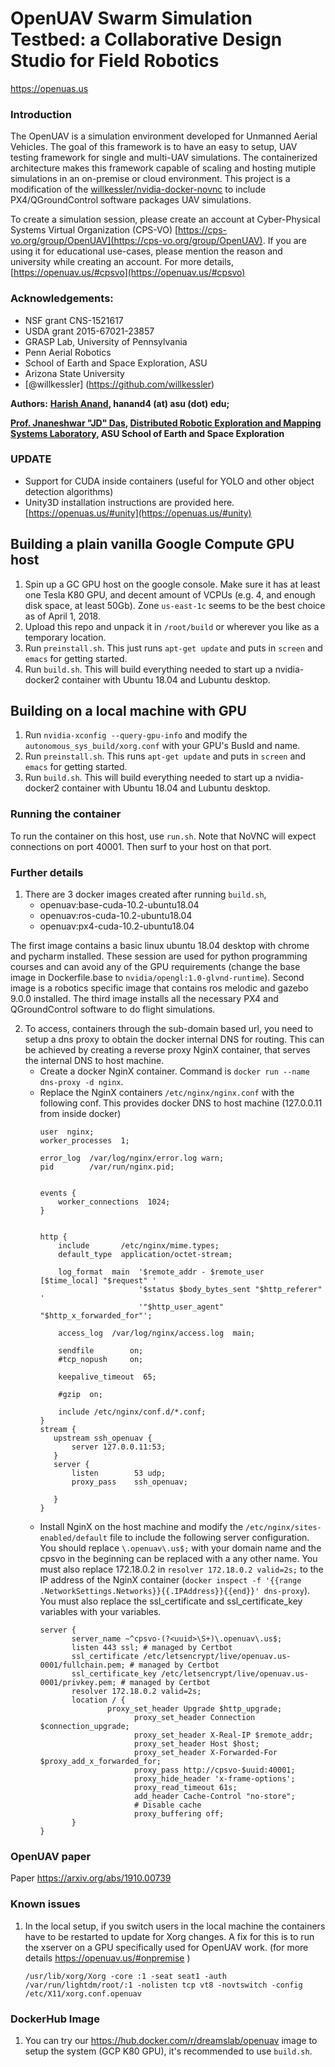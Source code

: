 # OpenUAV Swarm Simulation Testbed: a Collaborative Design Studio for Field Robotics

https://openuas.us

### Introduction
  The OpenUAV is a simulation environment developed for Unmanned Aerial Vehicles. 
  The goal of this framework is to have an easy to setup, UAV testing framework for single and multi-UAV simulations.
  The containerized architecture makes this framework capable of scaling and hosting mutiple simulations in an
  on-premise or cloud environment. This project is a modification of the [willkessler/nvidia-docker-novnc](https://github.com/willkessler/nvidia-docker-novnc) to include PX4/QGroundControl software packages UAV simulations.

To create a simulation session, please create an account at Cyber-Physical Systems Virtual Organization (CPS-VO) [https://cps-vo.org/group/OpenUAV](https://cps-vo.org/group/OpenUAV). If you are using it for educational use-cases, please mention the reason and university while creating an account. For more details, [https://openuav.us/#cpsvo](https://openuav.us/#cpsvo)

### Acknowledgements:
- NSF grant CNS-1521617
- USDA grant 2015-67021-23857
- GRASP Lab, University of Pennsylvania
- Penn Aerial Robotics
- School of Earth and Space Exploration, ASU
- Arizona State University
- [@willkessler] (https://github.com/willkessler)

**Authors:**
   **[Harish Anand](https://web.asu.edu/jdas/people/harish-anand), hanand4 (at) asu (dot) edu;**
   
   **[Prof. Jnaneshwar "JD" Das](https://sese.asu.edu/node/3438 "Jnaneshwar Das"), [Distributed Robotic Exploration and Mapping Systems Laboratory](https://web.asu.edu/jdas), ASU School of Earth and Space Exploration**
 
### UPDATE 
- Support for CUDA inside containers (useful for YOLO and other object detection algorithms)
- Unity3D installation instructions are provided here. [https://openuas.us/#unity](https://openuas.us/#unity)

## Building a plain vanilla Google Compute GPU host

1. Spin up a GC GPU host on the google console. Make sure it has at least one Tesla K80 GPU, and decent amount of VCPUs (e.g. 4, and enough disk space, at least 50Gb). Zone `us-east-1c` seems to be the best choice as of April 1, 2018.
2. Upload this repo and unpack it in `/root/build` or wherever you like as a temporary location.
3. Run `preinstall.sh`. This just runs `apt-get update` and puts in `screen` and `emacs` for getting started.
4. Run `build.sh`. This will build everything needed to start up a nvidia-docker2 container with Ubuntu 18.04 and Lubuntu desktop.

## Building on a local machine with GPU

1. Run `nvidia-xconfig --query-gpu-info` and modify the `autonomous_sys_build/xorg.conf` with your GPU's BusId and name.
2. Run `preinstall.sh`. This runs `apt-get update` and puts in `screen` and `emacs` for getting started.
3. Run `build.sh`. This will build everything needed to start up a nvidia-docker2 container with Ubuntu 18.04 and Lubuntu desktop.

### Running the container

To run the container on this host, use `run.sh`. Note that NoVNC will
expect connections on port 40001. Then surf to your host on that port.

### Further details

1. There are 3 docker images created after running `build.sh`, 
   - openuav:base-cuda-10.2-ubuntu18.04 
   - openuav:ros-cuda-10.2-ubuntu18.04
   - openuav:px4-cuda-10.2-ubuntu18.04

  The first image contains a basic linux ubuntu 18.04 desktop with chrome and pycharm installed. These session are used for python programming courses and can avoid any of the GPU requirements (change the base image in Dockerfile.base to `nvidia/opengl:1.0-glvnd-runtime`). Second image is a robotics specific image that contains ros melodic and gazebo 9.0.0 installed. The third image installs all the necessary PX4 and QGroundControl software to do flight simulations. 

2. To access, containers through the sub-domain based url, you need to setup a dns proxy to obtain the docker internal DNS for routing. This can be achieved by creating a reverse proxy NginX container, that serves the internal DNS to host machine. 
   - Create a docker NginX container. Command is `docker run --name dns-proxy -d nginx`.
   - Replace the NginX containers `/etc/nginx/nginx.conf` with the following conf. This provides docker DNS to host machine (127.0.0.11 from inside docker) 
      ```
      user  nginx;
      worker_processes  1;

      error_log  /var/log/nginx/error.log warn;
      pid        /var/run/nginx.pid;


      events {
          worker_connections  1024;
      }


      http {
          include       /etc/nginx/mime.types;
          default_type  application/octet-stream;

          log_format  main  '$remote_addr - $remote_user [$time_local] "$request" '
                            '$status $body_bytes_sent "$http_referer" '
                            '"$http_user_agent" "$http_x_forwarded_for"';

          access_log  /var/log/nginx/access.log  main;

          sendfile        on;
          #tcp_nopush     on;

          keepalive_timeout  65;

          #gzip  on;

          include /etc/nginx/conf.d/*.conf;
      }
      stream {
         upstream ssh_openuav {
             server 127.0.0.11:53;
         }
         server {
             listen        53 udp;
             proxy_pass    ssh_openuav;

         }
      }
      ```
   - Install NginX on the host machine and modify the `/etc/nginx/sites-enabled/default` file to include the following server configuration. 
     You should replace `\.openuav\.us$;` with your domain name and the cpsvo in the beginning can be replaced with a any other name. You must 
     also replace 172.18.0.2 in `resolver 172.18.0.2 valid=2s;` to the IP address of the NginX container (`docker inspect -f '{{range .NetworkSettings.Networks}}{{.IPAddress}}{{end}}' dns-proxy`). You must also replace the ssl_certificate and ssl_certificate_key variables with your variables.
       ```
      server {
              server_name ~^cpsvo-(?<uuid>\S+)\.openuav\.us$;
              listen 443 ssl; # managed by Certbot
              ssl_certificate /etc/letsencrypt/live/openuav.us-0001/fullchain.pem; # managed by Certbot
              ssl_certificate_key /etc/letsencrypt/live/openuav.us-0001/privkey.pem; # managed by Certbot
              resolver 172.18.0.2 valid=2s; 
              location / {
                      proxy_set_header Upgrade $http_upgrade;
                            proxy_set_header Connection $connection_upgrade;
                            proxy_set_header X-Real-IP $remote_addr;
                            proxy_set_header Host $host;
                            proxy_set_header X-Forwarded-For $proxy_add_x_forwarded_for;
                            proxy_pass http://cpsvo-$uuid:40001;
                            proxy_hide_header 'x-frame-options';
                            proxy_read_timeout 61s;
                            add_header Cache-Control "no-store";
                            # Disable cache
                            proxy_buffering off;
              }
      }

      ```

### OpenUAV paper

Paper https://arxiv.org/abs/1910.00739

### Known issues

1. In the local setup, if you switch users in the local machine the containers have to be restarted to update for Xorg changes.
   A fix for this is to run the xserver on a GPU specifically used for OpenUAV work. (for more details https://openuav.us/#onpremise )   
   ```
   /usr/lib/xorg/Xorg -core :1 -seat seat1 -auth /var/run/lightdm/root/:1 -nolisten tcp vt8 -novtswitch -config /etc/X11/xorg.conf.openuav
   ```
   
### DockerHub Image

1. You can try our https://hub.docker.com/r/dreamslab/openuav image to setup the system (GCP K80 GPU), it's recommended to use `build.sh`.
